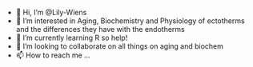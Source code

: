 - 👋 Hi, I’m @Lily-Wiens
- 👀 I’m interested in Aging, Biochemistry and Physiology of ectotherms and the differences they have with the endotherms
- 🌱 I’m currently learning R so help!
- 💞️ I’m looking to collaborate on all things on aging and biochem
- 📫 How to reach me ...

<!---
Lily-Wiens/Lily-Wiens is a ✨ special ✨ repository because its `README.md` (this file) appears on your GitHub profile.
You can click the Preview link to take a look at your changes.
--->
